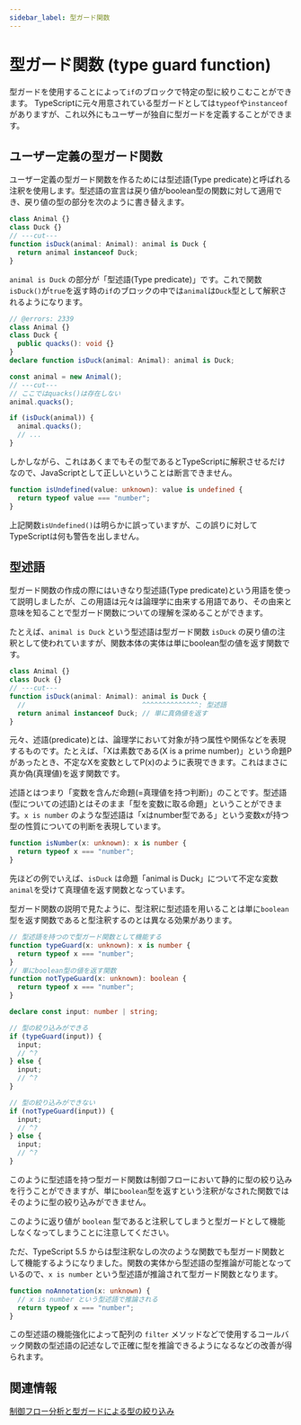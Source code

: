 ```yaml
---
sidebar_label: 型ガード関数
---
```


# 型ガード関数 (type guard function)

型ガードを使用することによって`if`のブロックで特定の型に絞りこむことができます。
TypeScriptに元々用意されている型ガードとしては`typeof`や`instanceof`がありますが、これ以外にもユーザーが独自に型ガードを定義することができます。

## ユーザー定義の型ガード関数

ユーザー定義の型ガード関数を作るためには型述語(Type predicate)と呼ばれる注釈を使用します。型述語の宣言は戻り値がboolean型の関数に対して適用でき、戻り値の型の部分を次のように書き替えます。

```ts twoslash
class Animal {}
class Duck {}
// ---cut---
function isDuck(animal: Animal): animal is Duck {
  return animal instanceof Duck;
}
```

`animal is Duck` の部分が「型述語(Type predicate)」です。これで関数`isDuck()`が`true`を返す時の`if`のブロックの中では`animal`は`Duck`型として解釈されるようになります。

```ts twoslash
// @errors: 2339
class Animal {}
class Duck {
  public quacks(): void {}
}
declare function isDuck(animal: Animal): animal is Duck;

const animal = new Animal();
// ---cut---
// ここではquacks()は存在しない
animal.quacks();

if (isDuck(animal)) {
  animal.quacks();
  // ...
}
```

しかしながら、これはあくまでもその型であるとTypeScriptに解釈させるだけなので、JavaScriptとして正しいということは断言できません。

```ts twoslash
function isUndefined(value: unknown): value is undefined {
  return typeof value === "number";
}
```

上記関数`isUndefined()`は明らかに誤っていますが、この誤りに対してTypeScriptは何も警告を出しません。

## 型述語

型ガード関数の作成の際にはいきなり型述語(Type predicate)という用語を使って説明しましたが、この用語は元々は論理学に由来する用語であり、その由来と意味を知ることで型ガード関数についての理解を深めることができます。

たとえば、`animal is Duck` という型述語は型ガード関数 `isDuck` の戻り値の注釈として使われていますが、関数本体の実体は単にboolean型の値を返す関数です。

```ts twoslash
class Animal {}
class Duck {}
// ---cut---
function isDuck(animal: Animal): animal is Duck {
  //                             ^^^^^^^^^^^^^^: 型述語
  return animal instanceof Duck; // 単に真偽値を返す
}
```

元々、述語(predicate)とは、論理学において対象が持つ属性や関係などを表現するものです。たとえば、「Xは素数である(X is a prime number)」という命題Pがあったとき、不定なXを変数としてP(x)のように表現できます。これはまさに真か偽(真理値)を返す関数です。

述語とはつまり「変数を含んだ命題(=真理値を持つ判断)」のことです。型述語(型についての述語)とはそのまま「型を変数に取る命題」ということができます。`x is number` のような型述語は「xはnumber型である」という変数xが持つ型の性質についての判断を表現しています。

```ts
function isNumber(x: unknown): x is number {
  return typeof x === "number";
}
```

先ほどの例でいえば、`isDuck` は命題「animal is Duck」について不定な変数`animal`を受けて真理値を返す関数となっています。

型ガード関数の説明で見たように、型注釈に型述語を用いることは単に`boolean`型を返す関数であると型注釈するのとは異なる効果があります。

```ts twoslash
// 型述語を持つので型ガード関数として機能する
function typeGuard(x: unknown): x is number {
  return typeof x === "number";
}
// 単にboolean型の値を返す関数
function notTypeGuard(x: unknown): boolean {
  return typeof x === "number";
}

declare const input: number | string;

// 型の絞り込みができる
if (typeGuard(input)) {
  input;
  // ^?
} else {
  input;
  // ^?
}

// 型の絞り込みができない
if (notTypeGuard(input)) {
  input;
  // ^?
} else {
  input;
  // ^?
}
```

このように型述語を持つ型ガード関数は制御フローにおいて静的に型の絞り込みを行うことができますが、単に`boolean`型を返すという注釈がなされた関数ではそのように型の絞り込みができません。

このように返り値が `boolean` 型であると注釈してしまうと型ガードとして機能しなくなってしまうことに注意してください。

ただ、TypeScript 5.5 からは型注釈なしの次のような関数でも型ガード関数として機能するようになりました。関数の実体から型述語の型推論が可能となっているので、`x is number` という型述語が推論されて型ガード関数となります。

```ts twoslash
function noAnnotation(x: unknown) {
  // x is number という型述語で推論される
  return typeof x === "number";
}
```

この型述語の機能強化によって配列の `filter` メソッドなどで使用するコールバック関数の型述語の記述なしで正確に型を推論できるようになるなどの改善が得られます。

## 関連情報

[制御フロー分析と型ガードによる型の絞り込み](../statements/control-flow-analysis-and-type-guard.md)

